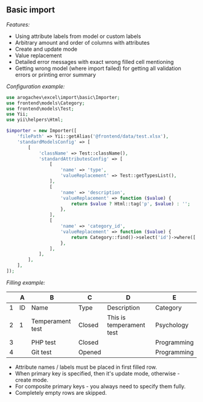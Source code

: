 ## Basic import

*Features:*

- Using attribute labels from model or custom labels
- Arbitrary amount and order of columns with attributes
- Create and update mode
- Value replacement
- Detailed error messages with exact wrong filled cell mentioning
- Getting wrong model (where import failed) for getting all validation errors or printing error summary

*Configuration example:*

```php
use arogachev\excel\import\basic\Importer;
use frontend\models\Category;
use frontend\models\Test;
use Yii;
use yii\helpers\Html;

$importer = new Importer([
    'filePath' => Yii::getAlias('@frontend/data/test.xlsx'),
    'standardModelsConfig' => [
        [
            'className' => Test::className(),
            'standardAttributesConfig' => [
                [
                    'name' => 'type',
                    'valueReplacement' => Test::getTypesList(),
                ],
                [
                    'name' => 'description',
                    'valueReplacement' => function ($value) {
                        return $value ? Html::tag('p', $value) : '';
                    },
                ],
                [
                    'name' => 'category_id',
                    'valueReplacement' => function ($value) {
                        return Category::find()->select('id')->where(['name' => $value]);
                    },
                ],
            ],
        ],
    ],
]);
```

*Filling example:*

|     | A   | B                | C      | D                        | E           |
| --- | --- | ---------------- | ------ | ------------------------ | ----------- |
| 1   | ID  | Name             | Type   | Description              | Category    |
| 2   | 1   | Temperament test | Closed | This is temperament test | Psychology  |
| 3   |     | PHP test         | Closed |                          | Programming |
| 4   |     | Git test         | Opened |                          | Programming |

- Attribute names / labels must be placed in first filled row.
- When primary key is specified, then it's update mode, otherwise - create mode.
- For composite primary keys - you always need to specify them fully.
- Completely empty rows are skipped.
